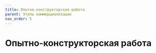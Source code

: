 ```yaml
---
title: Опытно-конструкторская работа
parent: Этапы коммерциализации
nav_order: 5
---
```


# Опытно-конструкторская работа
